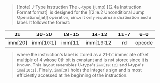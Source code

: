 >[!note] J-Type Instruction
>The J-type (jump) [[2.4a Instruction Format|format]] is designed for the [[2.1e.2 Unconditional Jump Operations|jal]] operation, since it only requires a destination and a label. It follows the format:
>
| **31**  | **30-20** | **19-15** | **14-12** |  **11-7**  | **6-0** |
| :-----: | :-------: | :-------: | :-------: | :-------: | :------: |
| imm[20]    |    imm[10:1]    |  imm[11]   | imm[19:12] | rd | opcode  |
>where the instruction's label is stored as a 21-bit immediate offset multiple of 4 whose 0th bit is constant and is not stored since it is known. This layout resembles U-type's `imm[19:12]` and I-type's `imm[10:1]`. Finally, `imm[20]` holds the integer's sign and is most efficiently accessed at the beginning of the instruction.

